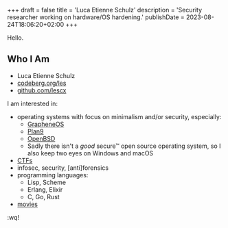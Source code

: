 +++
draft = false
title = 'Luca Etienne Schulz'
description = 'Security researcher working on hardware/OS hardening.'
publishDate = 2023-08-24T18:06:20+02:00
+++

Hello.

## Who I Am

* Luca Etienne Schulz
* [codeberg.org/les](https://codeberg.org/les)
* [github.com/lescx](https://github.com/lescx)

I am interested in:

* operating systems with focus on minimalism and/or security, especially:
  * [GrapheneOS](https://grapheneos.org)
  * [Plan9](https://en.wikipedia.org/wiki/Plan_9_from_Bell_Labs)
  * [OpenBSD](https://www.openbsd.org)
  * Sadly there isn't a *good* secure™ open source operating system, so I also keep two eyes on Windows and macOS
* [CTFs](https://ctf101.org)
* infosec, security, \[anti]forensics
* programming languages:
  * Lisp, Scheme
  * Erlang, Elixir
  * C, Go, Rust
* [movies](https://letterboxd.com/lescx)

:wq!